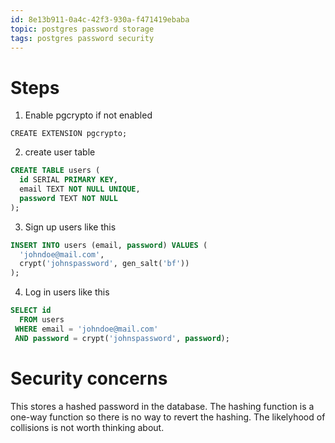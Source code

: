 ```yaml
---
id: 8e13b911-0a4c-42f3-930a-f471419ebaba
topic: postgres password storage
tags: postgres password security
---
```


# Steps

1) Enable pgcrypto if not enabled 

`CREATE EXTENSION pgcrypto;`

2) create user table

```sql
CREATE TABLE users (
  id SERIAL PRIMARY KEY,
  email TEXT NOT NULL UNIQUE,
  password TEXT NOT NULL
);
```

3) Sign up users like this

```sql
INSERT INTO users (email, password) VALUES (
  'johndoe@mail.com',
  crypt('johnspassword', gen_salt('bf'))
);
```

4) Log in users like this

```sql
SELECT id 
  FROM users
 WHERE email = 'johndoe@mail.com' 
 AND password = crypt('johnspassword', password);
```

# Security concerns

This stores a hashed password in the database.
The hashing function is a one-way function so there is no way to revert the hashing.
The likelyhood of collisions is not worth thinking about.